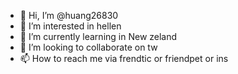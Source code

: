 - 👋 Hi, I’m @huang26830
- 👀 I’m interested in hellen
- 🌱 I’m currently learning in New zeland
- 💞️ I’m looking to collaborate on tw
- 📫 How to reach me via frendtic or friendpet or ins

<!---
huang26830/huang26830 is a ✨ special ✨ repository because its `README.md` (this file) appears on your GitHub profile.
You can click the Preview link to take a look at your changes.
--->
